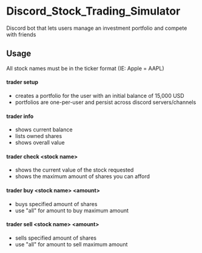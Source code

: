 # Discord_Stock_Trading_Simulator
Discord bot that lets users manage an investment portfolio and compete with friends

## Usage
All stock names must be in the ticker format (IE: Apple = AAPL)
#### trader setup
 - creates a portfolio for the user with an initial balance of 15,000 USD
 - portfolios are one-per-user and persist across discord servers/channels
#### trader info 
 - shows current balance
 - lists owned shares
 - shows overall value
#### trader check \<stock name\>
 - shows the current value of the stock requested
 - shows the maximum amount of shares you can afford
#### trader buy \<stock name\> \<amount\>
 - buys specified amount of shares
 - use "all" for amount to buy maximum amount
#### trader sell \<stock name\> \<amount\>
 - sells specified amount of shares
 - use "all" for amount to sell maximum amount
